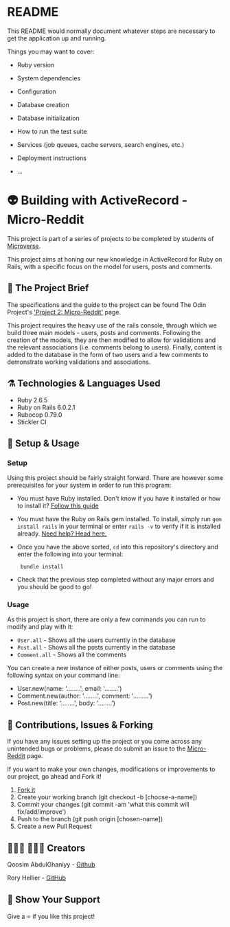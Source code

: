# README

This README would normally document whatever steps are necessary to get the
application up and running.

Things you may want to cover:

* Ruby version

* System dependencies

* Configuration

* Database creation

* Database initialization

* How to run the test suite

* Services (job queues, cache servers, search engines, etc.)

* Deployment instructions

* ...
# 👽 Building with ActiveRecord - Micro-Reddit

This project is part of a series of projects to be completed by students of [Microverse](https://www.microverse.org/ 'The Global School for Remote Software Developers!').

This project aims at honing our new knowledge in ActiveRecord for Ruby on Rails, with a specific focus on the model for users, posts and comments. 

## 🥅 The Project Brief

The specifications and the guide to the project can be found The Odin Project's ['Project 2: Micro-Reddit'](https://www.theodinproject.com/courses/ruby-on-rails/lessons/building-with-active-record-ruby-on-rails) page.

This project requires the heavy use of the rails console, through which we build three main models - users, posts and comments. Following the creation of the models, they are then modified to allow for validations and the relevant associations (i.e. comments belong to users). Finally, content is added to the database in the form of two users and a few comments to demonstrate working validations and associations.

## ⚗️ Technologies & Languages Used

- Ruby 2.6.5
- Ruby on Rails 6.0.2.1
- Rubocop 0.79.0
- Stickler CI

## 📌 Setup & Usage

### Setup
Using this project should be fairly straight forward. There are however some prerequisites for your system in order to run this program:
 - You must have Ruby installed. Don't know if you have it installed or how to install it? [Follow this guide](https://www.ruby-lang.org/en/documentation/installation/)
 - You must have the Ruby on Rails gem installed. To install, simply run `gem install rails` in your terminal or enter `rails -v` to verify if it is installed already. [Need help? Head here.](http://railsapps.github.io/installing-rails.html)
 - Once you have the above sorted, `cd` into this repository's directory and enter the following into your terminal:
  
        bundle install
- Check that the previous step completed without any major errors and you should be good to go!

### Usage
As this project is short, there are only a few commands you can run to modify and play with it:
  - `User.all` - Shows all the users currently in the database
  - `Post.all` - Shows all the posts currently in the database
  - `Comment.all` - Shows all the comments

You can create a new instance of either posts, users or comments using the following syntax on your command line:

  - User.new(name: '........', email: '........')
  - Comment.new(author: '........', comment: '.........')
  - Post.new(title: '........', body: '........')

## 🎂 Contributions, Issues & Forking

If you have any issues setting up the project or you come across any unintended bugs or problems, please do submit an issue to the [Micro-Reddit](https://github.com/Rhelli/Micro-Reddit/issues) page.

If you want to make your own changes, modifications or improvements to our project, go ahead and Fork it!
1. [Fork it](https://github.com/Rhelli/Micro-Reddit/fork)
2. Create your working branch (git checkout -b [choose-a-name])
3. Commit your changes (git commit -am 'what this commit will fix/add/improve')
4. Push to the branch (git push origin [chosen-name])
5. Create a new Pull Request

## 👨🏽‍💻 💂🏽‍♂️ Creators

Qoosim AbdulGhaniyy - [Github](https://github.com/Qoosim)

Rory Hellier - [GitHub](https://github.com/Rhelli)

## 🍾 Show Your Support

Give a ⭐️ if you like this project!
